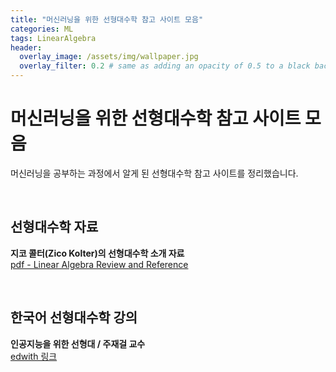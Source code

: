 ```yaml
---
title: "머신러닝을 위한 선형대수학 참고 사이트 모음"
categories: ML
tags: LinearAlgebra
header:
  overlay_image: /assets/img/wallpaper.jpg
  overlay_filter: 0.2 # same as adding an opacity of 0.5 to a black background
---
```


# 머신러닝을 위한 선형대수학 참고 사이트 모음

머신러닝을 공부하는 과정에서 알게 된 선형대수학 참고 사이트를 정리했습니다.

<br>

## 선형대수학 자료

**지코 콜터(Zico Kolter)의 선형대수학 소개 자료**  
[pdf - Linear Algebra Review and Reference](http://www.cs.cmu.edu/~zkolter/course/15-884/linalg-review.pdf)

<br>

## 한국어 선형대수학 강의

**인공지능을 위한 선형대 / 주재걸 교수**  
[edwith 링크](edwith.org/linearalgebra4ai)
